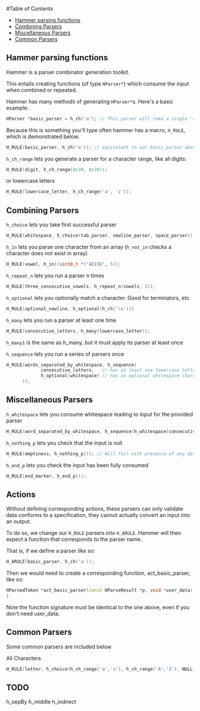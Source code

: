 #Table of Contents

  * [Hammer parsing functions](#hammer-parsing-functions)
  * [Combining Parsers](#combining-parsers)
  * [Miscellaneous Parsers](#miscellaneous-parsers)
  * [Common Parsers](#common-parsers)

## Hammer parsing functions

Hammer is a parser combinator generation toolkit.

This entails creating functions (of type `HParser*`) which consume the input when combined or repeated.

Hammer has many methods of generating `HParser*`s. Here's a basic example:

```cpp
HParser *basic_parser = h_ch('a'); // This parser will take a single 'a' character.
```

Because this is something you'll type often hammer has a macro, `H_RULE`, which is demonstrated below.

```cpp
H_RULE(basic_parser, h_ch('a')); // equivalent to our basic_parser above
```

`h_ch_range` lets you generate a parser for a character range, like all digits:
```cpp
H_RULE(digit, h_ch_range(0x30, 0x39));
```
or lowercase letters
```cpp
H_RULE(lowercase_letter, h_ch_range('a', 'z'));
```


## Combining Parsers
`h_choice` lets you take first successful parser
```cpp
H_RULE(whitespace, h_choice(tab_parser, newline_parser, space_parser));
```

`h_in` lets you parse one character from an array (`h_not_in` checks a character does not exist in array)
```cpp
H_RULE(vowel, h_in((uint8_t *)"AEIOU", 5));
```

`h_repeat_n` lets you run a parser n times
```cpp
H_RULE(three_consecutive_vowels, h_repeat_n(vowels, 3));
```

`h_optional` lets you optionally match a character. Good for terminators, etc
```cpp
H_RULE(optional_newline, h_optional(h_ch('\n')))
```

`h_many` lets you run a parser at least one time
```cpp
H_RULE(consecutive_letters, h_many(lowercase_letter));
```
`h_many1` is the same as h_many, but it must apply its parser at least once

`h_sequence` lets you run a series of parsers once
```cpp
H_RULE(words_separated_by_whitespace, h_sequence(
             consecutive_letters,   // has at least one lowercase letter
             h_optional(whitespace) // has an optional whitespace character
      ));
```

## Miscellaneous Parsers

`h_whitespace` lets you consume whitespace leading to input for the provided parser
```cpp
H_RULE(word_separated_by_whitespace, h_sequence(h_whitespace(consecutive_letters)));
```

`h_nothing_p` lets you check that the input is null
```cpp
H_RULE(emptiness, h_nothing_p()); // Will fail with presence of any data
```

`h_end_p` lets you check the input has been fully consumed
```cpp
H_RULE(end_marker, h_end_p());
```

## Actions

Without defining corresponding actions, these parsers can only validate data conforms to a specification, they cannot actually convert an input into an output.

To do so, we change our `H_RULE` parsers into `H_ARULE`. Hammer will then expect a function that corresponds to the parser name.

That is, if we define a parser like so:

```cpp
H_ARULE(basic_parser, h_ch('a'));
```

Then we would need to create a corresponding function, act_basic_parser, like so:

```cpp
HParsedToken *act_basic_parser(const HParseResult *p, void *user_data) {
}
```
Note the function signature must be identical to the one above, even if you don't need user_data.

## Common Parsers
Some common parsers are included below

All Characters
```cpp
H_RULE(letter, h_choice(h_ch_range('a','z'), h_ch_range('A','Z'), NULL));
```


## TODO
h_sepBy
h_middle
h_indirect

